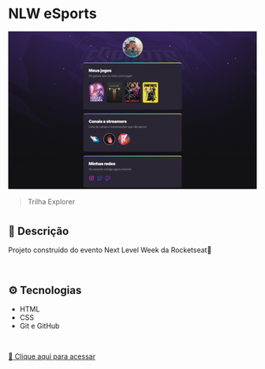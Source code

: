 # NLW eSports

![preview](./.github/preview.png)

> Trilha Explorer

#

## 📖 Descrição
Projeto construído do evento Next Level Week da Rocketseat🚀

</br>

## ⚙️ Tecnologias 

- HTML
- CSS
- Git e GitHub

</br>

[🔗 Clique aqui para acessar ](https://marceloluza.github.io/nlw-esports/)

